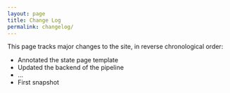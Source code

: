 ```yaml
---
layout: page
title: Change Log
permalink: changelog/
---
```


This page tracks major changes to the site, in reverse chronological order:

- Annotated the state page template
- Updated the backend of the pipeline
- ...
- First snapshot